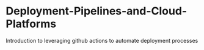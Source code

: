 # Deployment-Pipelines-and-Cloud-Platforms
Introduction to leveraging github actions to automate deployment processes
